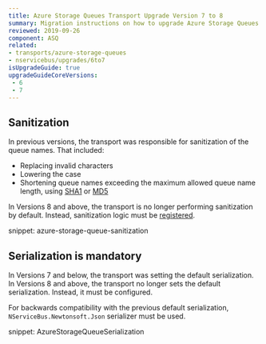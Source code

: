 ```yaml
---
title: Azure Storage Queues Transport Upgrade Version 7 to 8
summary: Migration instructions on how to upgrade Azure Storage Queues Transport from Version 7 to 8.
reviewed: 2019-09-26
component: ASQ
related:
- transports/azure-storage-queues
- nservicebus/upgrades/6to7
isUpgradeGuide: true
upgradeGuideCoreVersions:
 - 6
 - 7
---
```



## Sanitization

In previous versions, the transport was responsible for sanitization of the queue names. That included:

 * Replacing invalid characters
 * Lowering the case
 * Shortening queue names exceeding the maximum allowed queue name length, using [SHA1](https://msdn.microsoft.com/en-us/library/system.security.cryptography.sha1.aspx) or [MD5](https://msdn.microsoft.com/en-us/library/system.security.cryptography.md5.aspx)

In Versions 8 and above, the transport is no longer performing sanitization by default. Instead, sanitization logic must be [registered](/transports/azure-storage-queues/sanitization.md).

snippet: azure-storage-queue-sanitization


## Serialization is mandatory

In Versions 7 and below, the transport was setting the default serialization. In Versions 8 and above, the transport no longer sets the default serialization. Instead, it must be configured. 

For backwards compatibility with the previous default serialization, `NServiceBus.Newtonsoft.Json` serializer must be used.

snippet: AzureStorageQueueSerialization
